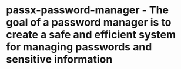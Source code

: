 # passx-password-manager - The goal of a password manager  is to create a safe and efficient system for managing passwords and sensitive information
 
